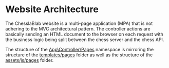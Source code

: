 # Website Architecture

The ChesslaBlab website is a multi-page application (MPA) that is not adhering to the MVC architectural pattern. The controller actions are basically sending an HTML document to the browser on each request with the business logic being split between the chess server and the chess API.

The structure of the [App\Controller\Pages](src/Controller/Pages) namespace is mirroring the structure of the [templates/pages](https://github.com/chesslablab/website/tree/main/templates/pages) folder as well as the structure of the [assets/js/pages](https://github.com/chesslablab/website/tree/main/assets/js/pages) folder.
